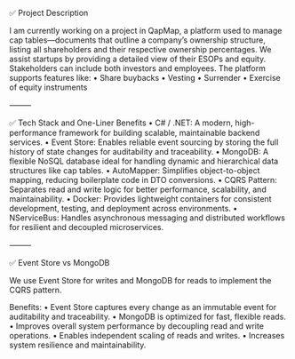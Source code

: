 ✅ Project Description

I am currently working on a project in QapMap, a platform used to manage cap tables—documents that outline a company’s ownership structure, listing all shareholders and their respective ownership percentages.
We assist startups by providing a detailed view of their ESOPs and equity. Stakeholders can include both investors and employees.
The platform supports features like:
	•	Share buybacks
	•	Vesting
	•	Surrender
	•	Exercise of equity instruments

⸻

✅ Tech Stack and One-Liner Benefits
	•	C# / .NET: A modern, high-performance framework for building scalable, maintainable backend services.
	•	Event Store: Enables reliable event sourcing by storing the full history of state changes for auditability and traceability.
	•	MongoDB: A flexible NoSQL database ideal for handling dynamic and hierarchical data structures like cap tables.
	•	AutoMapper: Simplifies object-to-object mapping, reducing boilerplate code in DTO conversions.
	•	CQRS Pattern: Separates read and write logic for better performance, scalability, and maintainability.
	•	Docker: Provides lightweight containers for consistent development, testing, and deployment across environments.
	•	NServiceBus: Handles asynchronous messaging and distributed workflows for resilient and decoupled microservices.

⸻

✅ Event Store vs MongoDB

We use Event Store for writes and MongoDB for reads to implement the CQRS pattern.

Benefits:
	•	Event Store captures every change as an immutable event for auditability and traceability.
	•	MongoDB is optimized for fast, flexible reads.
	•	Improves overall system performance by decoupling read and write operations.
	•	Enables independent scaling of reads and writes.
	•	Increases system resilience and maintainability.
